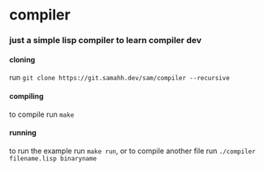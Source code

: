 # compiler
### just a simple lisp compiler to learn compiler dev

#### cloning
run ```git clone https://git.samahh.dev/sam/compiler --recursive```

#### compiling
to compile run `make`

#### running
to run the example run `make run`, or to compile another file run `./compiler filename.lisp binaryname`